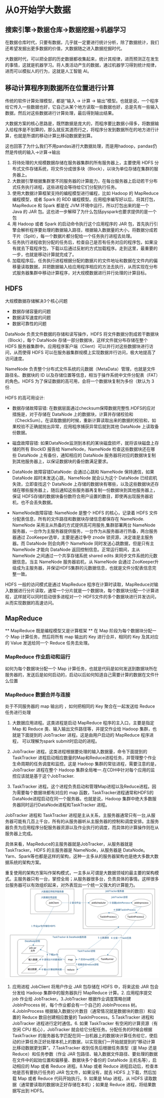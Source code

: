 # 从0开始学大数据
## 搜索引擎->数据仓库->数据挖掘->机器学习
在数据仓库时代，只要有数据，几乎就一定要进行统计分析，除了数据统计，我们还希望发掘出更多数据的价值，大数据随之进入数据挖掘时代。

大数据时代，可以把全部的历史数据都收集起来，统计其规律，进而预测正在发生的事情，这就是机器学习。将人类活动产生的数据，通过机器学习得到统计规律，进而可以模拟人的行为，这就是人工智能 AI。


## 移动计算程序到数据所在位置进行计算
传统的软件计算处理模型，都是“输入 -> 计算 -> 输出”模型。也就是说，一个程序给它传入一些数据也好，它自己从某个地方读取一些数据也好，总是先有一些输入数据，然后对这些数据进行计算处理，最后得到输出结果。

大数据方案的核心思路是，既然数据是庞大的，而程序要比数据小得多，将数据输入给程序是不划算的，那么就反其道而行之，将程序分发到数据所在的地方进行计算，也就是所谓的移动计算比移动数据更划算。

这也回答了为什么我们不用pandas进行大数据处理，而是用hadoop，pandas仍然是传统的输入->计算->输出

1. 将待处理的大规模数据存储在服务器集群的所有服务器上，主要使用 HDFS 分布式文件存储系统，将文件分成很多块（Block），以块为单位存储在集群的服务器上。
2. 大数据引擎根据集群里不同服务器的计算能力，在每台服务器上启动若干分布式任务执行进程，这些进程会等待给它们分配执行任务。
3. 使用大数据计算框架支持的编程模型进行编程，比如 Hadoop 的 MapReduce 编程模型，或者 Spark 的 RDD 编程模型。应用程序编写好以后，将其打包，MapReduce 和 Spark 都是在 JVM 环境中运行，所以打包出来的是一个 Java 的 JAR 包。这也进一步解释了为什么包括pyspark也要求提供的是一个包
4. 用 Hadoop 或者 Spark 的启动命令执行这个应用程序的 JAR 包，首先执行引擎会解析程序要处理的数据输入路径，根据输入数据量的大小，将数据分成若干片（Split），每一个数据片都分配给一个任务执行进程去处理。
5. 任务执行进程收到分配的任务后，检查自己是否有任务对应的程序包，如果没有就去下载程序包，下载以后通过反射的方式加载程序。走到这里，最重要的一步，也就是移动计算就完成了。
6. 加载程序后，任务执行进程根据分配的数据片的文件地址和数据在文件内的偏移量读取数据，并把数据输入给应用程序相应的方法去执行，从而实现在分布式服务器集群中移动计算程序，对大规模数据进行并行处理的计算目标。


## HDFS
大规模数据存储解决3个核心问题
* 数据存储容量的问题
* 数据读写速度的问题
* 数据可靠性的问题

DataNode 负责文件数据的存储和读写操作，HDFS 将文件数据分割成若干数据块（Block），每个 DataNode 存储一部分数据块，这样文件就分布存储在整个 HDFS 服务器集群中。应用程序客户端（Client）可以并行对这些数据块进行访问，从而使得 HDFS 可以在服务器集群规模上实现数据并行访问，极大地提高了访问速度。

NameNode 负责整个分布式文件系统的元数据（MetaData）管理，也就是文件路径名、数据块的 ID 以及存储位置等信息，相当于操作系统中文件分配表（FAT）的角色。HDFS 为了保证数据的高可用，会将一个数据块复制为多份（默认为 3 份.

HDFS 的高可用设计:
* 数据存储故障容错: 在数据层面通过checksum保障数据完整性.HDFS的应对措施是，对于存储在 DataNode 上的数据块，计算并存储校验和（CheckSum）。在读取数据的时候，重新计算读取出来的数据的校验和，如果校验不正确就抛出异常，应用程序捕获异常后就到其他 DataNode 上读取备份数据。

* 磁盘故障容错: 如果DataNode监测到本机的某块磁盘损坏，就将该块磁盘上存储的所有 BlockID 报告给 NameNode，NameNode 检查这些数据块还在哪些 DataNode 上有备份，通知相应的 DataNode 服务器将对应的数据块复制到其他服务器上，以保证数据块的备份数满足要求。

* DataNode 故障容错DataNode: 会通过心跳和 NameNode 保持通信，如果 DataNode 超时未发送心跳，NameNode 就会认为这个 DataNode 已经宕机失效，立即查找这个 DataNode 上存储的数据块有哪些，以及这些数据块还存储在哪些服务器上，随后通知这些服务器再复制一份数据块到其他服务器上，保证 HDFS存储的数据块备份数符合用户设置的数目，即使再出现服务器宕机，也不会丢失数据。

* NameNode故障容错: NameNode 是整个 HDFS 的核心，记录着 HDFS 文件分配表信息，所有的文件路径和数据块存储信息都保存在 NameNode.
NameNode 采用主从热备的方式提供高可用服务,集群部署两台 NameNode服务器，一台作为主服务器提供服务，一台作为从服务器进行热备，两台服务器通过 ZooKeeper选举，主要是通过争夺 znode 锁资源，决定谁是主服务器。而 DataNode 则会向两个 NameNode 同时发送心跳数据，但是只有主 NameNode 才能向 DataNode 返回控制信息。正常运行期间，主从 NameNode 之间通过一个共享存储系统 shared edits 来同步文件系统的元数据信息。当主 NameNode 服务器宕机，从 NameNode 会通过 ZooKeeper升级成为主服务器，并保证HDFS集群的元数据信息，也就是文件分配表信息完整一致。

HDFS 一般的访问模式是通过 MapReduce 程序在计算时读取，MapReduce对输入数据进行分片读取，通常一个分片就是一个数据块，每个数据块分配一个计算进程，这样就可以同时启动很多进程对一个 HDFS文件的多个数据块进行并发访问，从而实现数据的高速访问。

## MapReduce
** MapReduce 既是编程模型又是计算框架 **
在 Map 阶段为每个数据块分配一个 Map 计算任务，然后将所有 map 输出的 Key 进行合并，相同的 Key 及其对应的 Value 发送给同一个 Reduce 任务去处理。


### MapReduce 作业启动和运行
如何为每个数据块分配一个 Map 计算任务，也就是代码是如何发送到数据块所在服务器的，发送后是如何启动的，启动以后如何知道自己需要计算的数据在文件什么位置

### MapReduce 数据合并与连接
处于不同服务器的 map 输出的 ，如何把相同的 Key 聚合在一起发送给 Reduce 任务进行处理

1. 大数据应用进程。这类进程是启动 MapReduce 程序的主入口，主要是指定 Map 和 Reduce 类、输入输出文件路径等，并提交作业给 Hadoop 集群，也就是下面提到的 JobTracker 进程。这是由用户启动的 MapReduce 程序进程， 可以理解为spark submit时启动的进程。

2. JobTracker 进程。这类进程根据要处理的输入数据量，命令下面提到的 TaskTracker 进程启动相应数量的Map和Reduce进程任务，并管理整个作业生命周期的任务调度和监控。这是 Hadoop 集群的常驻进程，需要注意的是，JobTracker 进程在整个 Hadoop 集群全局唯一.在CDH中针对每个应用的监控应该就是基于这个JobTracker.

3. TaskTracker 进程。这个进程负责启动和管理Map进程以及Reduce进程。因为需要每个数据块都有对应的 map 函数，TaskTracker进程通常和HDFS的DataNode进程启动在同一个服务器。也就是说，Hadoop 集群中绝大多数服务器同时运行DataNode进程和TaskTracker 进程。

JobTracker 进程和 TaskTracker 进程是主从关系，主服务器通常只有一台,从服务器可能有几百上千台，所有的从服务器听从主服务器的控制和调度安排。主服务器负责为应用程序分配服务器资源以及作业执行的调度，而具体的计算操作则在从服务器上完成。

具体来看，MapReduce的主服务器就是JobTracker，从服务器就是TaskTracker。HDFS 的主服务器是 NameNode，从服务器是 DataNode。Yarn、Spark等也都是这样的架构，这种一主多从的服务器架构也是绝大多数大数据系统的架构方案。

重复使用的架构方案叫作架构模式，一主多从可谓是大数据领域的最主要的架构模式。主服务器只有一台，掌控全局；从服务器很多台，负责具体的事情。这样很多台服务器可以有效组织起来，对外表现出一个统一又强大的计算能力。
![mapreduce_job_process](./mapreduce_job_process.png)

1. 应用进程 JobClient 将用户作业 JAR 包存储在 HDFS 中，将来这些 JAR 包会分发给 Hadoop 集群中的服务器执行 MapReduce 计算。2. 应用程序提交 job 作业给 JobTracker。3.JobTracker 根据作业调度策略创建 JobInProcess 树，每个作业都会有一个自己的 JobInProcess 树。4.JobInProcess 根据输入数据分片数目（通常情况就是数据块的数目）和设置的 Reduce 数目创建相应数量的 TaskInProcess。5.TaskTracker 进程和 JobTracker 进程进行定时通信。6. 如果 TaskTracker 有空闲的计算资源（有空闲 CPU 核心），JobTracker 就会给它分配任务。分配任务的时候会根据 TaskTracker 的服务器名字匹配在同一台机器上的数据块计算任务给它，使启动的计算任务正好处理本机上的数据，以实现我们一开始就提到的“移动计算比移动数据更划算”。7.TaskTracker 收到任务后根据任务类型（是 Map 还是 Reduce）和任务参数（作业 JAR 包路径、输入数据文件路径、要处理的数据在文件中的起始位置和偏移量、数据块多个备份的 DataNode 主机名等），启动相应的 Map 或者 Reduce 进程。8.Map 或者 Reduce 进程启动后，检查本地是否有要执行任务的 JAR 包文件，如果没有，就去 HDFS 上下载，然后加载 Map 或者 Reduce 代码开始执行。9. 如果是 Map 进程，从 HDFS 读取数据（通常要读取的数据块正好存储在本机）；如果是 Reduce 进程，将结果数据写出到 HDFS。